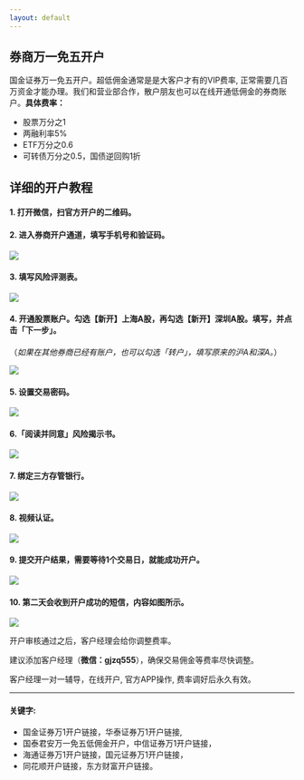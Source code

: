```yaml
---
layout: default
---
```


## 券商万一免五开户

国金证券万一免五开户。超低佣金通常是是大客户才有的VIP费率, 正常需要几百万资金才能办理。我们和营业部合作，散户朋友也可以在线开通低佣金的券商账户。**具体费率：**
- 股票万分之1
- 两融利率5%
- ETF万分之0.6
- 可转债万分之0.5，国债逆回购1折

## 详细的开户教程

#### 1. 打开微信，扫官方开户的二维码。

#### 2. 进入券商开户通道，填写手机号和验证码。

![](https://pic.imgdb.cn/item/65b286ce871b83018acf06c3.jpg)

#### 3. 填写风险评测表。

![](https://pic.imgdb.cn/item/65b285d8871b83018acb1352.jpg)

#### 4. 开通股票账户。勾选【新开】上海A股，再勾选【新开】深圳A股。填写，并点击「下一步」。

（*如果在其他券商已经有账户，也可以勾选「转户」，填写原来的沪A和深A。*）

![](https://pic.imgdb.cn/item/65b28622871b83018acc421d.jpg)

#### 5. 设置交易密码。

![](https://pic.imgdb.cn/item/65b287ef871b83018ad389e8.jpg)

#### 6.「阅读并同意」风险揭示书。

![](https://pic.imgdb.cn/item/65b2880d871b83018ad3fc2d.jpg)

#### 7. 绑定三方存管银行。

![](https://pic.imgdb.cn/item/65b2880d871b83018ad3fbed.jpg)

#### 8. 视频认证。

![](https://pic.imgdb.cn/item/65b2880c871b83018ad3fb69.jpg)

#### 9. 提交开户结果，需要等待1个交易日，就能成功开户。

![](https://pic.imgdb.cn/item/65b2880c871b83018ad3fb23.jpg)

#### 10. 第二天会收到开户成功的短信，内容如图所示。

![](https://pic.imgdb.cn/item/65b2880c871b83018ad3fac7.jpg)


开户审核通过之后，客户经理会给你调整费率。  

建议添加客户经理（**微信：gjzq555**），确保交易佣金等费率尽快调整。   

客户经理一对一辅导，在线开户, 官方APP操作, 费率调好后永久有效。   

---

#### 关键字: 

- 国金证券万1开户链接，华泰证券万1开户链接,    
- 国泰君安万一免五低佣金开户，中信证券万1开户链接，   
- 海通证券万1开户链接，国元证券万1开户链接，  
- 同花顺开户链接，东方财富开户链接。  
